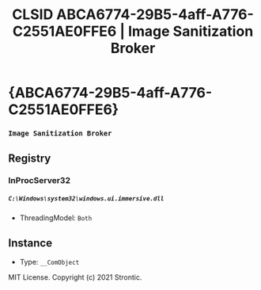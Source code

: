 ﻿---
title: "CLSID ABCA6774-29B5-4aff-A776-C2551AE0FFE6 | Image Sanitization Broker"
excerpt: What is COM-Object CLSID ABCA6774-29B5-4aff-A776-C2551AE0FFE6?
---

# {ABCA6774-29B5-4aff-A776-C2551AE0FFE6}

### `Image Sanitization Broker`

## Registry


### InProcServer32

##### `C:\Windows\system32\windows.ui.immersive.dll`
* ThreadingModel: `Both`

## Instance

* Type: `__ComObject`

MIT License. Copyright (c) 2021 Strontic.


